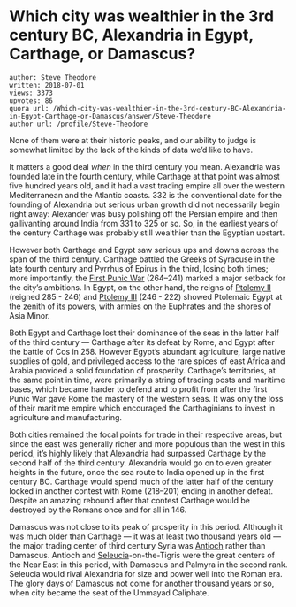 # Which city was wealthier in the 3rd century BC, Alexandria in Egypt, Carthage, or Damascus?

	author: Steve Theodore
	written: 2018-07-01
	views: 3373
	upvotes: 86
	quora url: /Which-city-was-wealthier-in-the-3rd-century-BC-Alexandria-in-Egypt-Carthage-or-Damascus/answer/Steve-Theodore
	author url: /profile/Steve-Theodore


None of them were at their historic peaks, and our ability to judge is somewhat limited by the lack of the kinds of data we’d like to have.

It matters a good deal _when_  in the third century you mean. Alexandria was founded late in the fourth century, while Carthage at that point was almost five hundred years old, and it had a vast trading empire all over the western Mediterranean and the Atlantic coasts. 332 is the conventional date for the founding of Alexandria but serious urban growth did not necessarily begin right away: Alexander was busy polishing off the Persian empire and then gallivanting around India from 331 to 325 or so. So, in the earliest years of the century Carthage was probably still wealthier than the Egyptian upstart.

However both Carthage and Egypt saw serious ups and downs across the span of the third century. Carthage battled the Greeks of Syracuse in the late fourth century and Pyrrhus of Epirus in the third, losing both times; more importantly, the [First Punic War](https://en.wikipedia.org/wiki/First_Punic_War) (264–241) marked a major setback for the city’s ambitions. In Egypt, on the other hand, the reigns of [Ptolemy II](https://en.wikipedia.org/wiki/Ptolemy_II_Philadelphus) (reigned 285 - 246) and [Ptolemy III](https://en.wikipedia.org/wiki/Ptolemy_III_Euergetes) (246 - 222) showed Ptolemaic Egypt at the zenith of its powers, with armies on the Euphrates and the shores of Asia Minor.

Both Egypt and Carthage lost their dominance of the seas in the latter half of the third century — Carthage after its defeat by Rome, and Egypt after the battle of Cos in 258. However Egypt’s abundant agriculture, large native supplies of gold, and privileged access to the rare spices of east Africa and Arabia provided a solid foundation of prosperity. Carthage’s territories, at the same point in time, were primarily a string of trading posts and maritime bases, which became harder to defend and to profit from after the first Punic War gave Rome the mastery of the western seas. It was only the loss of their maritime empire which encouraged the Carthaginians to invest in agriculture and manufacturing.

Both cities remained the focal points for trade in their respective areas, but since the east was generally richer and more populous than the west in this period, it’s highly likely that Alexandria had surpassed Carthage by the second half of the third century. Alexandria would go on to even greater heights in the future, once the sea route to India opened up in the first century BC. Carthage would spend much of the latter half of the century locked in another contest with Rome (218–201) ending in another defeat. Despite an amazing rebound after that contest Carthage would be destroyed by the Romans once and for all in 146.

Damascus was not close to its peak of prosperity in this period. Although it was much older than Carthage — it was at least two thousand years old — the major trading center of third century Syria was [Antioch](https://en.wikipedia.org/wiki/Antioch) rather than Damascus. Antioch and [Seleucia](https://en.wikipedia.org/wiki/Seleucia)-on-the-Tigris were the great centers of the Near East in this period, with Damascus and Palmyra in the second rank. Seleucia would rival Alexandria for size and power well into the Roman era. The glory days of Damascus not come for another thousand years or so, when city became the seat of the Ummayad Caliphate.

